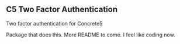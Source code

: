 C5 Two Factor Authentication
----------------------------

Two factor authentication for Concrete5

Package that does this. More README to come. I feel like coding now.